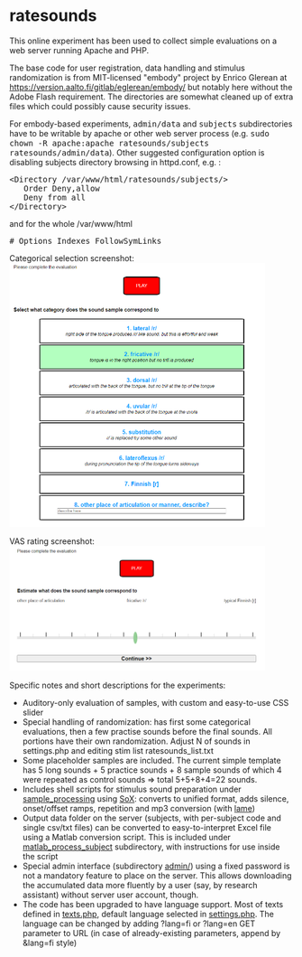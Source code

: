 # ratesounds
This online experiment has been used to collect simple evaluations on a web server running Apache and PHP.

The base code for user registration, data handling and stimulus randomization is from MIT-licensed "embody" project by Enrico Glerean at https://version.aalto.fi/gitlab/eglerean/embody/ but notably here without the Adobe Flash requirement. The directories are somewhat cleaned up of extra files which could possibly cause security issues.

For embody-based experiments, <tt>admin/data</tt> and <tt>subjects</tt> subdirectories have to be writable by apache or other web server process (e.g. <tt>sudo chown -R apache:apache ratesounds/subjects ratesounds/admin/data</tt>). Other suggested configuration option is disabling subjects directory browsing in httpd.conf, e.g. :
<pre>
&lt;Directory /var/www/html/ratesounds/subjects/&gt;
   Order Deny,allow
   Deny from all
&lt;/Directory&gt;
</pre>
and for the whole /var/www/html 
<pre>
# Options Indexes FollowSymLinks
</pre>

Categorical selection screenshot:<br>
<img src="screenshot_categorical.png" width="90%">

VAS rating screenshot:<br>
<img src="screenshot_vas_rating.png" width="90%">

Specific notes and short descriptions for the experiments:

<ul>
  <li>Auditory-only evaluation of samples, with custom and easy-to-use CSS slider
  <li>Special handling of randomization: has first some categorical evaluations, then a few practise sounds before the final sounds. All portions have their own randomization. Adjust N of sounds in settings.php and editing stim list ratesounds_list.txt
  <li>Some placeholder samples are included. The current simple template has 5 long sounds + 5 practice sounds + 8 sample sounds of which 4 were repeated as control sounds => total 5+5+8+4=22 sounds. 
  <li>Includes shell scripts for stimulus sound preparation under <a href="sample_processing">sample_processing</a> using <a href="http://sox.sourceforge.net">SoX</a>: converts to unified format, adds silence, onset/offset ramps, repetition and mp3 conversion (with <a href="https://lame.sourceforge.io/">lame</a>)
  <li>Output data folder on the server (subjects, with per-subject code and single csv/txt files) can be converted to easy-to-interpret Excel file using a Matlab conversion script. This is included under <a href="matlab_process_subject/">matlab_process_subject</a> subdirectory, with instructions for use inside the script
  <li>Special admin interface (subdirectory <a href="admin/">admin/</a>) using a fixed password is not a mandatory feature to place on the server. This allows downloading the accumulated data more fluently by a user (say, by research assistant) without server user account, though.
     <li>The code has been upgraded to have language support. Most of texts defined in <a href="texts.php">texts.php</a>, default language selected in <a href="settings.php">settings.php</a>. The language can be changed by adding ?lang=fi or ?lang=en GET parameter to URL (in case of already-existing parameters, append by &amp;lang=fi style)
</ul>
